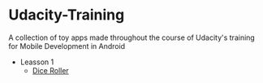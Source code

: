 # Udacity-Training
A collection of toy apps made throughout the course of Udacity's training for Mobile Development in Android

* Leasson 1
    * [Dice Roller](https://github.com/AndreiZavo/Dice-Roller)
